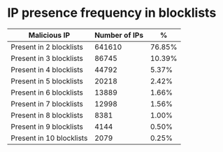 # IP presence frequency in blocklists
| Malicious IP | Number of IPs | % |
|----|----|----|
| Present in 2 blocklists | 641610 | 76.85% |
| Present in 3 blocklists | 86745 | 10.39% |
| Present in 4 blocklists | 44792 | 5.37% |
| Present in 5 blocklists | 20218 | 2.42% |
| Present in 6 blocklists | 13889 | 1.66% |
| Present in 7 blocklists | 12998 | 1.56% |
| Present in 8 blocklists | 8381 | 1.00% |
| Present in 9 blocklists | 4144 | 0.50% |
| Present in 10 blocklists | 2079 | 0.25% |

